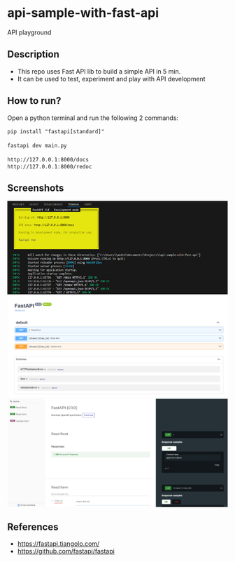# api-sample-with-fast-api
API playground

## Description

- This repo uses Fast API lib to build a simple API in 5 min.
- It can be used to test, experiment and play with API development

## How to run?

Open a python terminal and run the following 2 commands:

````
pip install "fastapi[standard]"

fastapi dev main.py

http://127.0.0.1:8000/docs
http://127.0.0.1:8000/redoc
````

## Screenshots

![terminal](/images/001_terminal.png)
![swagger](./images/002_swagger.png)
![redoc](./images/003_redoc.png)

## References

- https://fastapi.tiangolo.com/
- https://github.com/fastapi/fastapi